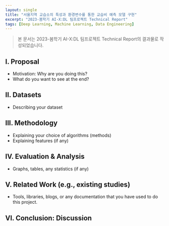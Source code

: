 ```yaml
---
layout: single
title: "서울지역 교습소의 특성과 환경변수를 통한 교습비 예측 모델 구현"
excerpt: "2023-봄학기 AI-X:DL 팀프로젝트 Technical Report"
tags: [Deep Learning, Machine Learning, Data Engineering]
---
```


>본 문서는 2023-봄학기 AI-X:DL 팀프로젝트 Technical Report의 결과물로 작성되었습니다.

## I. Proposal

- Motivation: Why are you doing this?
- What do you want to see at the end?

## II. Datasets
- Describing your dataset 

## III. Methodology
- Explaining your choice of algorithms (methods)
- Explaining features (if any)

## IV. Evaluation & Analysis
- Graphs, tables, any statistics (if any)

## V. Related Work (e.g., existing studies)
- Tools, libraries, blogs, or any documentation that you have used to do this project.

## VI. Conclusion: Discussion

